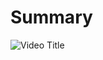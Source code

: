 # Summary

![Video Title](https://github.com/dystaSatria/Vuejs/assets/87264688/a73f702b-3090-48c0-80c4-5750f64ffec0)

